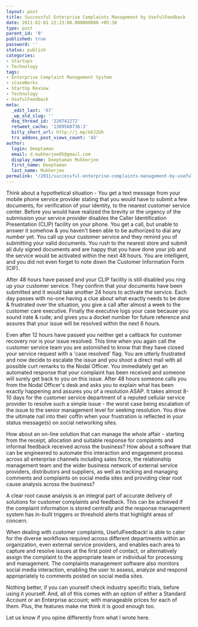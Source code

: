 ```yaml
---
layout: post
title: Successful Enterprise Complaints Management by UsefulFeedback
date: 2011-02-01 22:23:08.000000000 +05:30
type: post
parent_id: '0'
published: true
password: ''
status: publish
categories:
- Startups
- Technology
tags:
- Enterprise Complaint Management System
- iCaseWorks
- StartUp Review
- Technology
- UsefulFeedback
meta:
  _edit_last: '67'
  _wp_old_slug: ''
  dsq_thread_id: '220741272'
  retweet_cache: '1309560736:3'
  bitly_short_url: http://j.mp/k6J2Uh
  trx_addons_post_views_count: '43'
author:
  login: Deeptaman
  email: d.mukherjee05@gmail.com
  display_name: Deeptaman Mukherjee
  first_name: Deeptaman
  last_name: Mukherjee
permalink: "/2011/successful-enterprise-complaints-management-by-usefulfeedback/"
---
```

<p>Think about a hypothetical situation - You get a text message from your mobile phone service provider stating that you would have to submit a few documents, for verification of your identity, to the nearest customer service center. Before you would have realized the brevity or the urgency of the submission your service provider disables the Caller Identification Presentation (CLIP) facility on your phone. You get a call, but unable to answer it somehow & you haven't been able to be authorized to dial any number yet. You call up your customer service and they remind you of submitting your valid documents. You rush to the nearest store and submit all duly signed documents and are happy that you have done your job and the service would be activated within the next 48 hours. You are intelligent, and you did not even forget to note down the Customer Information Form (CIF).</p>

<p>After 48 hours have passed and your CLIP facility is still disabled you ring up your customer service. They confirm that your documents have been submitted and it would take another 24 hours to activate the service. Each day passes with no-one having a clue about what exactly needs to be done &amp; frustrated over the situation, you give a call after almost a week to the customer care executive. Finally the executive logs your case because you sound irate & rude; and gives you a docket number for future reference and assures that your issue will be resolved within the next 6 hours.</p>
<p>Even after 12 hours have passed you neither get a callback for customer recovery nor is your issue resolved. This time when you again call the customer service team you are astonished to know that they have closed your service request with a 'case resolved' flag. You are utterly frustrated and now decide to escalate the issue and you shoot a direct mail with all possible curt remarks to the Nodal Officer. You immediately get an automated response that your complaint has been received and someone will surely get back to you on this issue. After 48 hours someone calls you from the Nodal Officer's desk and asks you to explain what has been exactly happening and assures you of a resolution ASAP. It takes almost 8-10 days for the customer service department of a reputed cellular service provider to resolve such a simple issue - the worst case being escalation of the issue to the senior management level for seeking resolution. You drive the ultimate nail into their coffin when your frustration is reflected in your status message(s) on social networking sites.</p>
<p>How about an on-line solution that can manage the whole affair - starting from the receipt, allocation and suitable response for complaints and informal feedback received across the business? How about a software that can be engineered to automate this interaction and engagement process across all enterprise channels including sales force, the relationship management team and the wider business network of external service providers, distributors and suppliers, as well as tracking and managing comments and complaints on social media sites and providing clear root cause analysis across the business?</p>
<p>A clear root cause analysis is an integral part of accurate delivery of solutions for customer complaints and feedback. This can be achieved if the complaint information is stored centrally and the response management system has in-built triggers or threshold alerts that highlight areas of concern.</p>
<p>When dealing with customer complaints, UsefulFeedback! is able to cater for the diverse workflows required across different departments within an organization, even external service providers, and enables each area to capture and resolve issues at the first point of contact, or alternatively assign the complaint to the appropriate team or individual for processing and management. The complaints management software also monitors social media interaction, enabling the user to assess, analyze and respond appropriately to comments posted on social media sites.</p>
<p>Nothing better, if you can yourself check industry specific trials, before using it yourself. And, all of this comes with an option of either a Standard Account or an Enterprise account; with manageable prices for each of them. Plus, the features make me think it is good enough too. </p>
<p>Let us know if you opine differently from what I wrote here.</p>

